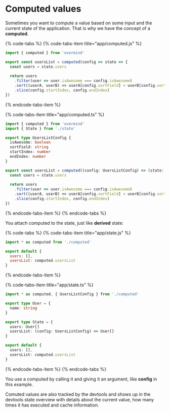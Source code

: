 # Computed values

Sometimes you want to compute a value based on some input and the current state of the application. That is why we have the concept of a **computed**.

{% code-tabs %}
{% code-tabs-item title="app/computed.js" %}
```javascript
import { computed } from 'overmind'

export const usersList = computed(config => state => {
  const users = state.users
  
  return users
    .filter(user => user.isAwesome === config.isAwesome)
    .sort((userA, userB) => userA[config.sortField] < userB[config.sortField])
    .slice(config.startIndex, config.endIndex)
})
```
{% endcode-tabs-item %}

{% code-tabs-item title="app/computed.ts" %}
```typescript
import { computed } from 'overmind'
import { State } from './state'

export type UsersListConfig {
  isAwesome: boolean
  sortField: string
  startIndex: number
  endIndex: number
}

export const usersList = computed((config: UsersListConfig) => (state: State) => {
  const users = state.users
  
  return users
    .filter(user => user.isAwesome === config.isAwesome)
    .sort((userA, userB) => userA[config.sortField] < userB[config.sortField])
    .slice(config.startIndex, config.endIndex)
})
```
{% endcode-tabs-item %}
{% endcode-tabs %}

You attach computed to the state, just like **derived** state:

{% code-tabs %}
{% code-tabs-item title="app/state.js" %}
```javascript
import * as computed from './computed'

export default {
  users: [],
  usersList: computed.usersList
}
```
{% endcode-tabs-item %}

{% code-tabs-item title="app/state.ts" %}
```typescript
import * as computed, { UsersListConfig } from './computed'

export type User = {
  name: string
}

export type State = {
  users: User[]
  usersList: (config: UsersListConfig) => User[]
}

export default {
  users: [],
  usersList: computed.usersList
}
```
{% endcode-tabs-item %}
{% endcode-tabs %}

You use a computed by calling it and giving it an argument, like **config** in this example.

Comuted values are also tracked by the devtools and shows up in the devtools state overview with details about the current value, how many times it has executed and cache information.


